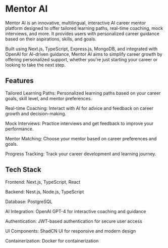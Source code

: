 # Mentor AI

Mentor AI is an innovative, multilingual, interactive AI career mentor platform designed to offer tailored learning paths, real-time coaching, mock interviews, and more. It provides users with personalized career guidance based on their aspirations, skills, and goals.

Built using Next.js, TypeScript, Express.js, MongoDB, and integrated with OpenAI for AI-driven guidance, Mentor AI aims to simplify career growth by offering personalized support, whether you're just starting your career or looking to take the next step.

## Features

Tailored Learning Paths: Personalized learning paths based on your career goals, skill level, and mentor preferences.

Real-time Coaching: Interact with AI for advice and feedback on career growth and decision-making.

Mock Interviews: Practice interviews and get feedback to improve your performance.

Mentor Matching: Choose your mentor based on career preferences and goals.

Progress Tracking: Track your career development and learning journey.

## Tech Stack

Frontend: Next.js, TypeScript, React

Backend: Nest.js, Node.js, TypeScript

Database: PostgreSQL 

AI Integration: OpenAI GPT-4 for interactive coaching and guidance

Authentication: JWT-based authentication for secure user access

UI Components: ShadCN UI for responsive and modern design

Containerization: Docker for containerization
